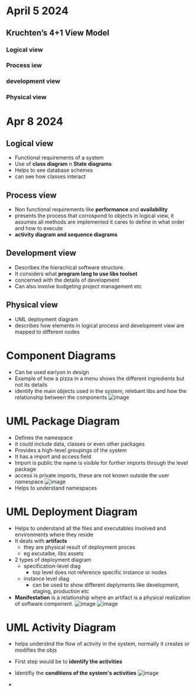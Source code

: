 # April 5 2024
## Kruchten’s 4+1 View Model
### Logical view
### Process iew
### development view
### Physical view

# Apr 8 2024
## Logical view
* Functional requirements of a system
* Use of **class diagram** n **State diagrams**
* Helps to see database schemes
* can see how classes interact

## Process view
* Non functional requirements like **performance** and **availability**
* presents the process that corrospond to objects in  logical view, it assumes all methods are implemented it cares to define in what order and how to execute
* **activity diagram and sequence diagrams**

## Development  view
* Describes the hierachical software structure.
* It considers what **program lang to use libs toolset**
* concerned with the details of development
* Can also involve budgeting project management etc

## Physical view
* UML deployment diagram
* describes how elements in logical process and development view are mapped to different nodes


# Component Diagrams
* Can be used earlyon in design 
* Example of how a pizza in a menu shows the different ingredients but not its details
* identify the main objects used in the system, relebant libs and how the relationship between the components
![image](https://github.com/ronitwilson/system-design/assets/9934360/6b647bd1-a35f-4a22-a3a4-a0bc1e2be505)

# UML Package Diagram
* Defines the namespace
* it could include data, classes or even other packages
* Provides a high-level groupings of the system
* It has a import and access field
* Import is public the name is visible for further imports through the level package
* access is private imports, these are not known outside the user namespace
  ![image](https://github.com/ronitwilson/system-design/assets/9934360/61776e6a-d2e9-4323-83c3-9aeec749252e)
* Helps to understand namespaces

# UML Deployment Diagram
* Helps to understand all the files and executables involved and environments where they reside
* It deals with **artifacts**
  * they are physical result of deployment proces
  * eg excutalbe, libs assets
* 2 types of deployment diagram
  * specification-level diag
    * top level does not reference specific instance or nodes
  * instance level diag
    * can be used to show different deplyments like development, staging, production etc
* **Manifestation** is a relationship where an artifact is a physical realization of software component.
![image](https://github.com/ronitwilson/system-design/assets/9934360/1ee333c2-b629-4911-8d62-5b422f1fb339)
![image](https://github.com/ronitwilson/system-design/assets/9934360/39cc17be-053b-4061-81a0-2b3497e0b02c)

# UML Activity Diagram
* helps understnd the flow of activity in the system, normally it creates or modifies the objs
* First step would be to **identify the activities**
* Identifiy the **conditions of the system's activities**
![image](https://github.com/ronitwilson/system-design/assets/9934360/ad22476c-0192-4d96-b756-d2496fa9f724)

* 
